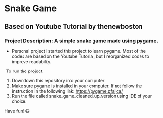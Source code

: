 # Snake Game
## Based on Youtube Tutorial by thenewboston

### Project Description: A simple snake game made using pygame. 

- Personal project
I started this project to learn pygame. Most of the codes are based on the Youtube Tutorial, but I reorganized codes to improve readability. 

-To run the project:
1. Downdown this repository into your computer
2. Make sure pygame is installed in your computer. If not follow the instruction in the following link: https://pygame.pfaj.ca/
3. Run the file called snake_game_cleaned_up_version using IDE of your choice.


Have fun! :smiley:
